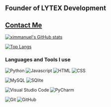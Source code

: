 
## Founder of LYTEX Development
## [Contact Me](mailto:contact@immanuelm.de)




[![ximmanuel's GitHub stats](https://github-readme-stats.vercel.app/api?username=ximmanuel&theme=dark&show_icons=true)](https://github.com/anuraghazra/github-readme-stats)


[![Top Langs](https://github-readme-stats.vercel.app/api/top-langs/?username=ximmanuel&layout=compact&theme=dark)](https://github.com/anuraghazra/github-readme-stats)

### Languages and Tools I use

![Python](https://img.shields.io/badge/-Python-333333?style=for-the-badge&logo=Python)
![Javascript](https://img.shields.io/badge/-Javascript-333333?style=for-the-badge&logo=Javascript)
![HTML](https://img.shields.io/badge/-HTML-333333?style=for-the-badge&logo=HTML5)
![CSS](https://img.shields.io/badge/-CSS-333333?style=for-the-badge&logo=CSS3)

![MySQL](https://img.shields.io/badge/-MySQL-333333?style=for-the-badge&logo=MySQL)
![SQlite](https://img.shields.io/badge/-SQlite-333333?style=for-the-badge&logo=SQlite)

![Visual Studio Code](https://img.shields.io/badge/-visual%20studio%20code-333333?style=for-the-badge&logo=visualstudiocode)
![PyCharm](https://img.shields.io/badge/-pycharm-333333?style=for-the-badge&logo=pycharm)

![Git](https://img.shields.io/badge/-Git-333333?style=for-the-badge&logo=git)
![GitHub](https://img.shields.io/badge/-GitHub-333333?style=for-the-badge&logo=github)

